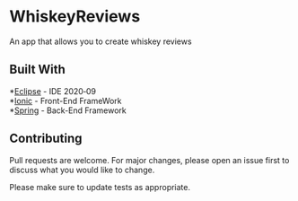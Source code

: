 # WhiskeyReviews
An app that allows you to create whiskey reviews

 ## Built With  
 *[Eclipse](https://netbeans.org/) - IDE 2020‑09  
 *[Ionic](https://netbeans.org/) - Front-End FrameWork  
 *[Spring](https://netbeans.org/) - Back-End Framework
## Contributing
Pull requests are welcome. For major changes, please open an issue first to discuss what you would like to change.

Please make sure to update tests as appropriate.
